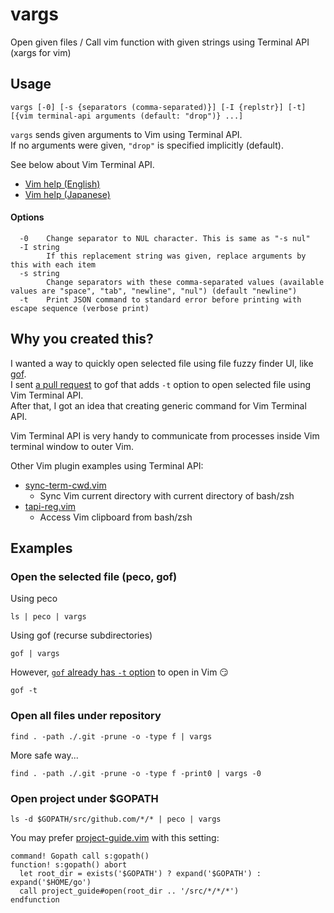 # vargs

Open given files / Call vim function with given strings using Terminal API (xargs for vim)

## Usage

```
vargs [-0] [-s {separators (comma-separated)}] [-I {replstr}] [-t] [{vim terminal-api arguments (default: "drop")} ...]
```

`vargs` sends given arguments to Vim using Terminal API.<br>
If no arguments were given, `"drop"` is specified implicitly (default).

See below about Vim Terminal API.

* [Vim help (English)](https://vim-jp.org/vimdoc-en/terminal.html#terminal-api)
* [Vim help (Japanese)](https://vim-jp.org/vimdoc-ja/terminal.html#terminal-api)

#### Options

```
  -0    Change separator to NUL character. This is same as "-s nul"
  -I string
        If this replacement string was given, replace arguments by this with each item
  -s string
        Change separators with these comma-separated values (available values are "space", "tab", "newline", "nul") (default "newline")
  -t    Print JSON command to standard error before printing with escape sequence (verbose print)
```

## Why you created this?

I wanted a way to quickly open selected file using file fuzzy finder UI, like [gof](https://github.com/mattn/gof).<br>
I sent [a pull request](https://github.com/mattn/gof/pull/14) to gof that adds `-t` option to open selected file using Vim Terminal API.<br>
After that, I got an idea that creating generic command for Vim Terminal API.

Vim Terminal API is very handy to communicate from processes inside Vim terminal window to outer Vim.

Other Vim plugin examples using Terminal API:

* [sync-term-cwd.vim](https://github.com/tyru/sync-term-cwd.vim)
  * Sync Vim current directory with current directory of bash/zsh
* [tapi-reg.vim](https://github.com/tyru/tapi-reg.vim)
  * Access Vim clipboard from bash/zsh


## Examples

### Open the selected file (peco, gof)

Using peco

```
ls | peco | vargs
```

Using gof (recurse subdirectories)

```
gof | vargs
```

However, [`gof` already has `-t` option](https://github.com/mattn/gof/pull/14) to open in Vim :smirk:

```
gof -t
```

### Open all files under repository

```
find . -path ./.git -prune -o -type f | vargs
```

More safe way...

```
find . -path ./.git -prune -o -type f -print0 | vargs -0
```

### Open project under $GOPATH

```
ls -d $GOPATH/src/github.com/*/* | peco | vargs
```

You may prefer [project-guide.vim](https://github.com/tyru/project-guide.vim) with this setting:

```vim
command! Gopath call s:gopath()
function! s:gopath() abort
  let root_dir = exists('$GOPATH') ? expand('$GOPATH') : expand('$HOME/go')
  call project_guide#open(root_dir .. '/src/*/*/*')
endfunction
```
